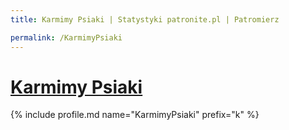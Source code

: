 ```yaml
---
title: Karmimy Psiaki | Statystyki patronite.pl | Patromierz

permalink: /KarmimyPsiaki
---
```


# [Karmimy Psiaki](https://patronite.pl/KarmimyPsiaki)

{% include profile.md name="KarmimyPsiaki" prefix="k" %}
